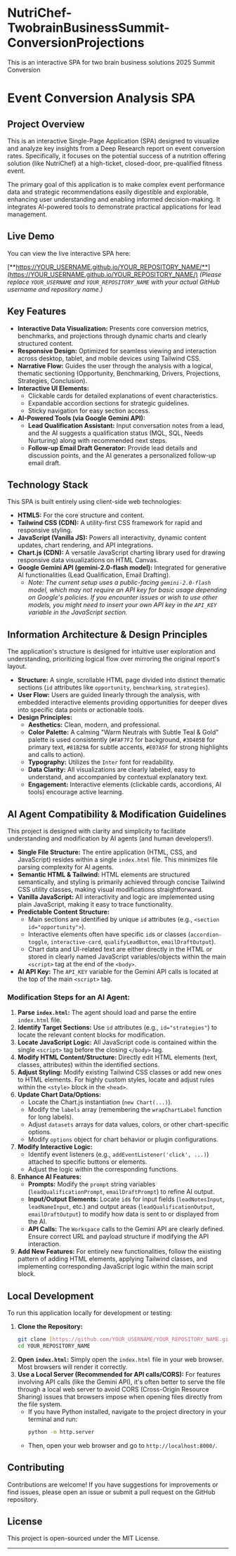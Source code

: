 # NutriChef-TwobrainBusinessSummit-ConversionProjections
This is an interactive SPA for two brain business solutions 2025 Summit Conversion
# Event Conversion Analysis SPA

## Project Overview

This is an interactive Single-Page Application (SPA) designed to visualize and analyze key insights from a Deep Research report on event conversion rates. Specifically, it focuses on the potential success of a nutrition offering solution (like NutriChef) at a high-ticket, closed-door, pre-qualified fitness event.

The primary goal of this application is to make complex event performance data and strategic recommendations easily digestible and explorable, enhancing user understanding and enabling informed decision-making. It integrates AI-powered tools to demonstrate practical applications for lead management.

## Live Demo

You can view the live interactive SPA here:

[**https://YOUR_USERNAME.github.io/YOUR_REPOSITORY_NAME/**](https://YOUR_USERNAME.github.io/YOUR_REPOSITORY_NAME/)
*(Please replace `YOUR_USERNAME` and `YOUR_REPOSITORY_NAME` with your actual GitHub username and repository name.)*

## Key Features

* **Interactive Data Visualization:** Presents core conversion metrics, benchmarks, and projections through dynamic charts and clearly structured content.
* **Responsive Design:** Optimized for seamless viewing and interaction across desktop, tablet, and mobile devices using Tailwind CSS.
* **Narrative Flow:** Guides the user through the analysis with a logical, thematic sectioning (Opportunity, Benchmarking, Drivers, Projections, Strategies, Conclusion).
* **Interactive UI Elements:**
    * Clickable cards for detailed explanations of event characteristics.
    * Expandable accordion sections for strategic guidelines.
    * Sticky navigation for easy section access.
* **AI-Powered Tools (via Google Gemini API):**
    * **Lead Qualification Assistant:** Input conversation notes from a lead, and the AI suggests a qualification status (MQL, SQL, Needs Nurturing) along with recommended next steps.
    * **Follow-up Email Draft Generator:** Provide lead details and discussion points, and the AI generates a personalized follow-up email draft.

## Technology Stack

This SPA is built entirely using client-side web technologies:

* **HTML5:** For the core structure and content.
* **Tailwind CSS (CDN):** A utility-first CSS framework for rapid and responsive styling.
* **JavaScript (Vanilla JS):** Powers all interactivity, dynamic content updates, chart rendering, and API integrations.
* **Chart.js (CDN):** A versatile JavaScript charting library used for drawing responsive data visualizations on HTML Canvas.
* **Google Gemini API (gemini-2.0-flash model):** Integrated for generative AI functionalities (Lead Qualification, Email Drafting).
    * _Note: The current setup uses a public-facing `gemini-2.0-flash` model, which may not require an API key for basic usage depending on Google's policies. If you encounter issues or wish to use other models, you might need to insert your own API key in the `API_KEY` variable in the JavaScript section._

## Information Architecture & Design Principles

The application's structure is designed for intuitive user exploration and understanding, prioritizing logical flow over mirroring the original report's layout.

* **Structure:** A single, scrollable HTML page divided into distinct thematic sections (`id` attributes like `opportunity`, `benchmarking`, `strategies`).
* **User Flow:** Users are guided linearly through the analysis, with embedded interactive elements providing opportunities for deeper dives into specific data points or actionable tools.
* **Design Principles:**
    * **Aesthetics:** Clean, modern, and professional.
    * **Color Palette:** A calming "Warm Neutrals with Subtle Teal & Gold" palette is used consistently (`#FAF7F2` for background, `#3D405B` for primary text, `#81B29A` for subtle accents, `#E07A5F` for strong highlights and calls to action).
    * **Typography:** Utilizes the `Inter` font for readability.
    * **Data Clarity:** All visualizations are clearly labeled, easy to understand, and accompanied by contextual explanatory text.
    * **Engagement:** Interactive elements (clickable cards, accordions, AI tools) encourage active learning.

## AI Agent Compatibility & Modification Guidelines

This project is designed with clarity and simplicity to facilitate understanding and modification by AI agents (and human developers!).

* **Single File Structure:** The entire application (HTML, CSS, and JavaScript) resides within a single `index.html` file. This minimizes file parsing complexity for AI agents.
* **Semantic HTML & Tailwind:** HTML elements are structured semantically, and styling is primarily achieved through concise Tailwind CSS utility classes, making visual modifications straightforward.
* **Vanilla JavaScript:** All interactivity and logic are implemented using plain JavaScript, making it easy to trace functionality.
* **Predictable Content Structure:**
    * Main sections are identified by unique `id` attributes (e.g., `<section id="opportunity">`).
    * Interactive elements often have specific `id`s or classes (`accordion-toggle`, `interactive-card`, `qualifyLeadButton`, `emailDraftOutput`).
    * Chart data and UI-related text are either directly in the HTML or stored in clearly named JavaScript variables/objects within the main `<script>` tag at the end of the `<body>`.
* **AI API Key:** The `API_KEY` variable for the Gemini API calls is located at the top of the main `<script>` tag.

### Modification Steps for an AI Agent:

1.  **Parse `index.html`:** The agent should load and parse the entire `index.html` file.
2.  **Identify Target Sections:** Use `id` attributes (e.g., `id="strategies"`) to locate the relevant content blocks for modification.
3.  **Locate JavaScript Logic:** All JavaScript code is contained within the single `<script>` tag before the closing `</body>` tag.
4.  **Modify HTML Content/Structure:** Directly edit HTML elements (text, classes, attributes) within the identified sections.
5.  **Adjust Styling:** Modify existing Tailwind CSS classes or add new ones to HTML elements. For highly custom styles, locate and adjust rules within the `<style>` block in the `<head>`.
6.  **Update Chart Data/Options:**
    * Locate the Chart.js instantiation (`new Chart(...)`).
    * Modify the `labels` array (remembering the `wrapChartLabel` function for long labels).
    * Adjust `datasets` arrays for data values, colors, or other chart-specific options.
    * Modify `options` object for chart behavior or plugin configurations.
7.  **Modify Interactive Logic:**
    * Identify event listeners (e.g., `addEventListener('click', ...)`) attached to specific buttons or elements.
    * Adjust the logic within the corresponding functions.
8.  **Enhance AI Features:**
    * **Prompts:** Modify the `prompt` string variables (`leadQualificationPrompt`, `emailDraftPrompt`) to refine AI output.
    * **Input/Output Elements:** Locate `id`s for input fields (`leadNotesInput`, `leadNameInput`, etc.) and output areas (`leadQualificationOutput`, `emailDraftOutput`) to modify how data is sent to or displayed from the AI.
    * **API Calls:** The `Workspace` calls to the Gemini API are clearly defined. Ensure correct URL and payload structure if modifying the API interaction.
9.  **Add New Features:** For entirely new functionalities, follow the existing pattern of adding HTML elements, applying Tailwind classes, and implementing corresponding JavaScript logic within the main script block.

## Local Development

To run this application locally for development or testing:

1.  **Clone the Repository:**
    ```bash
    git clone [https://github.com/YOUR_USERNAME/YOUR_REPOSITORY_NAME.git](https://github.com/YOUR_USERNAME/YOUR_REPOSITORY_NAME.git)
    cd YOUR_REPOSITORY_NAME
    ```
2.  **Open `index.html`:**
    Simply open the `index.html` file in your web browser. Most browsers will render it correctly.
3.  **Use a Local Server (Recommended for API calls/CORS):**
    For features involving API calls (like the Gemini API), it's often better to serve the file through a local web server to avoid CORS (Cross-Origin Resource Sharing) issues that browsers impose when opening files directly from the file system.
    * If you have Python installed, navigate to the project directory in your terminal and run:
        ```bash
        python -m http.server
        ```
    * Then, open your web browser and go to `http://localhost:8000/`.

## Contributing

Contributions are welcome! If you have suggestions for improvements or find issues, please open an issue or submit a pull request on the GitHub repository.

## License

This project is open-sourced under the MIT License.

---
